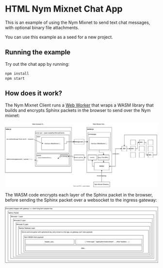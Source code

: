 # HTML Nym Mixnet Chat App

This is an example of using the Nym Mixnet to send text chat messages, with optional binary file attachments.

You can use this example as a seed for a new project.

## Running the example

Try out the chat app by running:

```
npm install
npm start
```

## How does it work?

The Nym Mixnet Client runs a [Web Worker](https://developer.mozilla.org/en-US/docs/Web/API/Web_Workers_API) that wraps
a WASM library that builds and encrypts Sphinx packets in the browser to send over the Nym mixnet:

![Sphinx packet](../docs/worker.svg)

The WASM code encrypts each layer of the Sphinx packet in the browser, before sending the Sphinx packet over a websocket to the ingress gateway:

![Sphinx packet](../docs/sphinx.svg)



